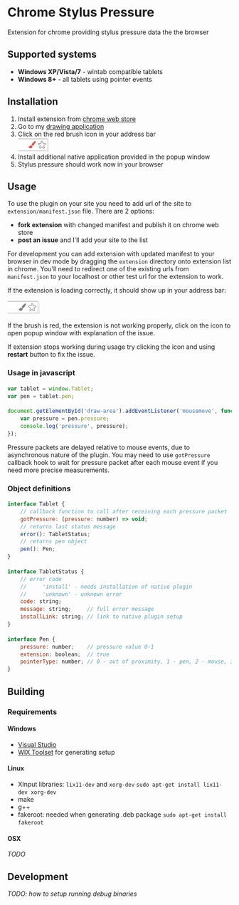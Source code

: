 # Chrome Stylus Pressure

Extension for chrome providing stylus pressure data the the browser

## Supported systems

* **Windows XP/Vista/7** - wintab compatible tablets
* **Windows 8+** - all tablets using pointer events

## Installation

1. Install extension from [chrome web store](https://chrome.google.com/webstore/detail/stylus-pressure/ecelnbeiglepohnlccefodfpmedepoll)
2. Go to my [drawing application](http://draw.rushbase.net/stylus-pressure)
3. Click on the red brush icon in your address bar<br>![](resources/error.png)
4. Install additional native application provided in the popup window
5. Stylus pressure should work now in your browser

## Usage

To use the plugin on your site you need to add url of the site to `extension/manifest.json` file. There are 2 options:
* **fork extension** with changed manifest and publish it on chrome web store
* **post an issue** and I'll add your site to the list

For development you can add extension with updated manifest to your browser
in dev mode by dragging the `extension` directory onto extension list in chrome.
You'll need to redirect one of the existing urls from `manifest.json` to your localhost
or other test url for the extension to work.

If the extension is loading correctly, it should show up in your address bar:

![](resources/address-bar.png)

If the brush is red, the extension is not working properly, click on the icon to open 
popup window with explanation of the issue.

If extension stops working during usage try clicking the icon and using **restart**
button to fix the issue.

### Usage in javascript

```javascript
var tablet = window.Tablet;
var pen = tablet.pen;

document.getElementById('draw-area').addEventListener('mousemove', function (e) {
	var pressure = pen.pressure;
	console.log('pressure', pressure);
});
```

Pressure packets are delayed relative to mouse events, due to asynchronous nature of
the plugin. You may need to use `gotPressure` callback hook to wait for pressure packet
after each mouse event if you need more precise measurements.

### Object definitions

```javascript
interface Tablet {
	// callback function to call after receiving each pressure packet
	gotPressure: (pressure: number) => void;
	// returns last status message
	error(): TabletStatus;
	// returns pen object
	pen(): Pen;
}

interface TabletStatus {
	// error code
	//     'install' - needs installation of native plugin
	//     'unknown' - unknown error
	code: string;
	message: string;     // full error message
	installLink: string; // link to native plugin setup
}

interface Pen {
	pressure: number;    // pressure value 0-1
	extension: boolean;  // true
	pointerType: number; // 0 - out of proximity, 1 - pen, 2 - mouse, 3 eraser
}
```

## Building

### Requirements

#### Windows

* [Visual Studio](https://www.visualstudio.com/en-us/products/visual-studio-community-vs.aspx)
* [WIX Toolset](http://wixtoolset.org/) for generating setup

#### Linux

* XInput libraries: `lix11-dev` and `xorg-dev` `sudo apt-get install lix11-dev xorg-dev`
* make
* g++
* fakeroot: needed when generating .deb package `sudo apt-get install fakeroot`

#### OSX

*TODO*

## Development

*TODO: how to setup running debug binaries*
